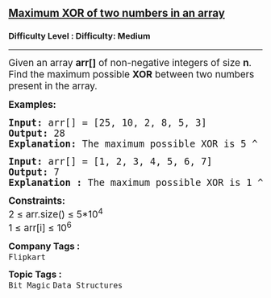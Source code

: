 <h2><a href="https://www.geeksforgeeks.org/problems/maximum-xor-of-two-numbers-in-an-array/1?_gl=1*1yd1s8l*_up*MQ..*_gs*MQ..&gclid=CjwKCAjwk43ABhBIEiwAvvMEB3QY-kzHbC1mrPBS5mPw5uqQ6h75YipaOx8aRmy4Dm4G2wSWBQ1ZiBoCrTUQAvD_BwE&gbraid=0AAAAAC9yBkAb6sD09sMk1ps32nECO_ygJ">Maximum XOR of two numbers in an array</a></h2><h3>Difficulty Level : Difficulty: Medium</h3><hr><div class="problems_problem_content__Xm_eO"><p><span style="font-size: 14pt;">Given an array <strong>arr[]</strong> of non-negative integers of size <strong>n</strong>. Find the maximum possible <strong>XOR</strong> between two numbers present in the array. </span></p>
<p><span style="font-size: 14pt;"><strong>Examples:</strong></span></p>
<pre><span style="font-size: 14pt;"><strong>Input: </strong>arr[] = [25, 10, 2, 8, 5, 3]
<strong>Output:</strong> 28
<strong>Explanation: </strong>The maximum possible XOR is 5 ^ 25 = 28.
</span></pre>
<pre><span style="font-size: 14pt;"><strong>Input: </strong>arr[] = [1, 2, 3, 4, 5, 6, 7]
<strong>Output:</strong> 7
<strong>Explanation : </strong>The maximum possible XOR is 1 ^ 6 = 7.</span></pre>
<div><span style="font-size: 14pt;"><strong>Constraints:</strong></span></div>
<div><span style="font-size: 14pt;">2 ≤ arr.size() ≤ 5*10<sup>4</sup></span></div>
<div><span style="font-size: 14pt;">1 ≤ arr[i] ≤ 10<sup>6</sup></span></div></div><p><span style=font-size:18px><strong>Company Tags : </strong><br><code>Flipkart</code>&nbsp;<br><p><span style=font-size:18px><strong>Topic Tags : </strong><br><code>Bit Magic</code>&nbsp;<code>Data Structures</code>&nbsp;